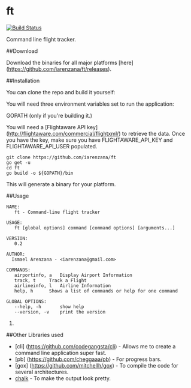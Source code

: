 # ft

[![Build Status](https://travis-ci.org/iarenzana/ft.png)](https://travis-ci.org/iarenzana/ft)

Command line flight tracker.

##Download

Download the binaries for all major platforms [here] (https://github.com/iarenzana/ft/releases).

##Installation

You can clone the repo and build it yourself:

You will need three environment variables set to run the application:

GOPATH (only if you're building it.)

You will need a [Flightaware API key] (http://flightaware.com/commercial/flightxml/) to retrieve the data. Once you have the key, make sure you have FLIGHTAWARE_API_KEY and FLIGHTAWARE_API_USER populated.

```
git clone https://github.com/iarenzana/ft
go get -u
cd ft
go build -o ${GOPATH}/bin
```

This will generate a binary for your platform.

##Usage

```
NAME:
   ft - Command-line flight tracker

USAGE:
   ft [global options] command [command options] [arguments...]

VERSION:
   0.2

AUTHOR:
  Ismael Arenzana - <iarenzana@gmail.com>

COMMANDS:
   airportinfo, a	Display Airport Information
   track, t		Track a Flight
   airlineinfo, l	Airline Information
   help, h		Shows a list of commands or help for one command

GLOBAL OPTIONS:
   --help, -h		show help
   --version, -v	print the version
```

1.

##Other Libraries used

* [cli] (https://github.com/codegangsta/cli) - Allows me to create a command line application super fast.
* [pb] (https://github.com/cheggaaa/pb) - For progress bars.
* [gox] (https://github.com/mitchellh/gox) - To compile the code for several architectures.
* [chalk](https://github.com/ttacon/chalk) - To make the output look pretty.
